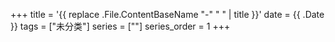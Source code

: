 +++
title = '{{ replace .File.ContentBaseName "-" " " | title }}'
date = {{ .Date }}
tags = ["未分类"]
series = [""]
series_order = 1
+++
